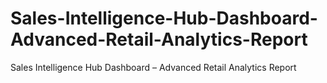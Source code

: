 # Sales-Intelligence-Hub-Dashboard-Advanced-Retail-Analytics-Report
Sales Intelligence Hub Dashboard – Advanced Retail Analytics Report

